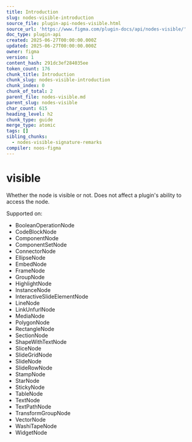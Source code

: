 ```yaml
---
title: Introduction
slug: nodes-visible-introduction
source_file: plugin-api-nodes-visible.html
source_url: 'https://www.figma.com/plugin-docs/api/nodes-visible/'
doc_type: plugin-api
created: 2025-06-27T00:00:00.000Z
updated: 2025-06-27T00:00:00.000Z
owner: figma
version: 1
content_hash: 291dc3ef284035ee
token_count: 176
chunk_title: Introduction
chunk_slug: nodes-visible-introduction
chunk_index: 0
chunk_of_total: 2
parent_file: nodes-visible.md
parent_slug: nodes-visible
char_count: 615
heading_level: h2
chunk_type: guide
merge_type: atomic
tags: []
sibling_chunks:
  - nodes-visible-signature-remarks
compiler: noos-figma
---
```


# visible

Whether the node is visible or not. Does not affect a plugin's ability to access the node.

 Supported on:

- BooleanOperationNode
- CodeBlockNode
- ComponentNode
- ComponentSetNode
- ConnectorNode
- EllipseNode
- EmbedNode
- FrameNode
- GroupNode
- HighlightNode
- InstanceNode
- InteractiveSlideElementNode
- LineNode
- LinkUnfurlNode
- MediaNode
- PolygonNode
- RectangleNode
- SectionNode
- ShapeWithTextNode
- SliceNode
- SlideGridNode
- SlideNode
- SlideRowNode
- StampNode
- StarNode
- StickyNode
- TableNode
- TextNode
- TextPathNode
- TransformGroupNode
- VectorNode
- WashiTapeNode
- WidgetNode
